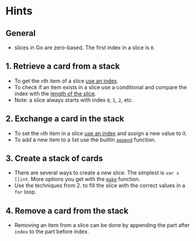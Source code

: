 # Hints

## General

- slices in Go are zero-based. The first index in a slice is `0`.

## 1. Retrieve a card from a stack

- To get the `n`th item of a slice [use an index][go-slices].
- To check if an item exists in a slice use a conditional and compare the index with the [length of the slice][len-builtin].
- Note: a slice always starts with index `0`, `1`, `2`, etc.

## 2. Exchange a card in the stack

- To set the `n`th item in a slice [use an index][go-slices] and assign a new value to it.
- To add a new item to a list use the builtin [`append`][append-builtin] function.

## 3. Create a stack of cards

- There are several ways to create a new slice. The simplest is `var s []int`. More options you get with the [`make`][make-builtin] function.
- Use the techniques from 2. to fill the slice with the correct values in a `for` loop.

## 4. Remove a card from the stack

- Removing an item from a slice can be done by appending the part after `index` to the part before index.

[go-slices]: https://blog.golang.org/go-slices-usage-and-internals
[make-builtin]: https://golang.org/pkg/builtin/#make
[len-builtin]: https://golang.org/pkg/builtin/#len
[append-builtin]: https://golang.org/pkg/builtin/#append
